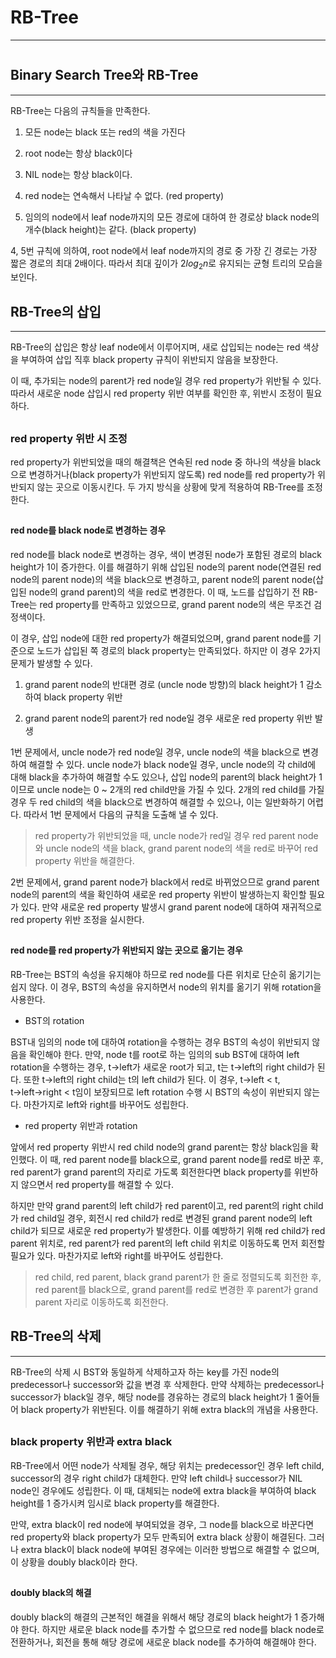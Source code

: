 # RB-Tree
---

#
## Binary Search Tree와 RB-Tree
---

RB-Tree는 다음의 규칙들을 만족한다.

1. 모든 node는 black 또는 red의 색을 가진다

2. root node는 항상 black이다

3. NIL node는 항상 black이다.

4. red node는 연속해서 나타날 수 없다. (red property)

5. 임의의 node에서 leaf node까지의 모든 경로에 대하여 한 경로상 black node의 개수(black height)는 같다. (black property)

4, 5번 규칙에 의하여, root node에서 leaf node까지의 경로 중 가장 긴 경로는 가장 짧은 경로의 최대 2배이다. 따라서 최대 깊이가 $2log_{2}n$로 유지되는 균형 트리의 모습을 보인다.

##
## RB-Tree의 삽입
---

RB-Tree의 삽입은 항상 leaf node에서 이루어지며, 새로 삽입되는 node는 red 색상을 부여하여 삽입 직후 black property 규칙이 위반되지 않음을 보장한다.

이 때, 추가되는 node의 parent가 red node일 경우 red property가 위반될 수 있다. 따라서 새로운 node 삽입시 red property 위반 여부를 확인한 후, 위반시 조정이 필요하다.

##
### red property 위반 시 조정

red property가 위반되었을 때의 해결책은 연속된 red node 중 하나의 색상을 black으로 변경하거나(black property가 위반되지 않도록) red node를 red property가 위반되지 않는 곳으로 이동시킨다. 두 가지 방식을 상황에 맞게 적용하여 RB-Tree를 조정한다.

##
#### red node를 black node로 변경하는 경우

red node를 black node로 변경하는 경우, 색이 변경된 node가 포함된 경로의 black height가 1이 증가한다. 이를 해결하기 위해 삽입된 node의 parent node(연결된 red node의 parent node)의 색을 black으로 변경하고, parent node의 parent node(삽입된 node의 grand parent)의 색을 red로 변경한다. 이 때, 노드를 삽입하기 전 RB-Tree는 red property를 만족하고 있었으므로, grand parent node의 색은 무조건 검정색이다.

이 경우, 삽입 node에 대한 red property가 해결되었으며, grand parent node를 기준으로 노드가 삽입된 쪽 경로의 black property는 만족되었다. 하지만 이 경우 2가지 문제가 발생할 수 있다.

1. grand parent node의 반대편 경로 (uncle node 방향)의 black height가 1 감소하여 black property 위반

2. grand parent node의 parent가 red node일 경우 새로운 red property 위반 발생

1번 문제에서, uncle node가 red node일 경우, uncle node의 색을 black으로 변경하여 해결할 수 있다. uncle node가 black node일 경우, uncle node의 각 child에 대해 black을 추가하여 해결할 수도 있으나, 삽입 node의 parent의 black height가 1이므로 uncle node는 0 ~ 2개의 red child만을 가질 수 있다. 2개의 red child를 가질 경우 두 red child의 색을 black으로 변경하여 해결할 수 있으나, 이는 일반화하기 어렵다. 따라서 1번 문제에서 다음의 규칙을 도출해 낼 수 있다.

> red property가 위반되었을 때, uncle node가 red일 경우 red parent node와 uncle node의 색을 black, grand parent node의 색을 red로 바꾸어 red property 위반을 해결한다.

2번 문제에서, grand parent node가 black에서 red로 바뀌었으므로 grand parent node의 parent의 색을 확인하여 새로운 red property 위반이 발생하는지 확인할 필요가 있다. 만약 새로운 red property 발생시 grand parent node에 대하여 재귀적으로 red property 위반 조정을 실시한다.

##
#### red node를 red property가 위반되지 않는 곳으로 옮기는 경우

RB-Tree는 BST의 속성을 유지해야 하므로 red node를 다른 위치로 단순히 옮기기는 쉽지 않다. 이 경우, BST의 속성을 유지하면서 node의 위치를 옮기기 위해 rotation을 사용한다.

- BST의 rotation

BST내 임의의 node t에 대하여 rotation을 수행하는 경우 BST의 속성이 위반되지 않음을 확인해야 한다. 만약, node t를 root로 하는 임의의 sub BST에 대하여 left rotation을 수행하는 경우, t→left가 새로운 root가 되고, t는 t→left의 right child가 된다. 또한 t→left의 right child는 t의 left child가 된다. 이 경우, t→left < t, t→left→right < t임이 보장되므로 left rotation 수행 시 BST의 속성이 위반되지 않는다. 마찬가지로 left와 right를 바꾸어도 성립한다.

- red property 위반과 rotation

앞에서 red property 위반시 red child node의 grand parent는 항상 black임을 확인했다. 이 때, red parent node를 black으로, grand parent node를 red로 바꾼 후, red parent가 grand parent의 자리로 가도록 회전한다면 black property를 위반하지 않으면서 red property를 해결할 수 있다.

하지만 만약 grand parent의 left child가 red parent이고, red parent의 right child가 red child일 경우, 회전시 red child가 red로 변경된 grand parent node의 left child가 되므로 새로운 red property가 발생한다. 이를 예방하기 위해 red child가 red parent 위치로, red parent가 red parent의 left child 위치로 이동하도록 먼저 회전할 필요가 있다. 마찬가지로 left와 right를 바꾸어도 성립한다.

> red child, red parent, black grand parent가 한 줄로 정렬되도록 회전한 후, red parent를 black으로, grand parent를 red로 변경한 후 parent가 grand parent 자리로 이동하도록 회전한다.

##
## RB-Tree의 삭제
---

RB-Tree의 삭제 시 BST와 동일하게 삭제하고자 하는 key를 가진 node의 predecessor나 successor와 값을 변경 후 삭제한다. 만약 삭제하는 predecessor나 successor가 black일 경우, 해당 node를 경유하는 경로의 black height가 1 줄어들어 black property가 위반된다. 이를 해결하기 위해 extra black의 개념을 사용한다.

##
### black property 위반과 extra black

RB-Tree에서 어떤 node가 삭제될 경우, 해당 위치는 predecessor인 경우 left child, successor의 경우 right child가 대체한다. 만약 left child나 successor가 NIL node인 경우에도 성립한다. 이 때, 대체되는 node에 extra black을 부여하여 black height를 1 증가시켜 임시로 black property를 해결한다.

만약, extra black이 red node에 부여되었을 경우, 그 node를 black으로 바꾼다면 red property와 black property가 모두 만족되어 extra black 상황이 해결된다. 그러나 extra black이 black node에 부여된 경우에는 이러한 방법으로 해결할 수 없으며, 이 상황을 doubly black이라 한다.

##
#### doubly black의 해결

doubly black의 해결의 근본적인 해결을 위해서 해당 경로의 black height가 1 증가해야 한다. 하지만 새로운 black node를 추가할 수 없으므로 red node를 black node로 전환하거나, 회전을 통해 해당 경로에 새로운 black node를 추가하여 해결해야 한다.

